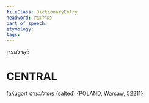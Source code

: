 ```yaml
---
fileClass: DictionaryEntry
headword: פֿאַרלוגערן
part_of_speech: 
etymology: 
tags: 
---
```

פֿאַרלוגערן

CENTRAL
========

faʎugərt פֿאַרלוגערט (salted) {POLAND, Warsaw, 52211}